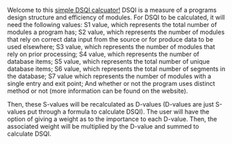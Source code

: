 Welcome to this [simple DSQI calcuator!](http://www-personal.umd.umich.edu/~dkibrahi/dsqi/index.html) DSQI is a measure of a programs design structure and efficiency of modules. For DSQI to be calculated, it will need the following values: S1 value, which represents the total number of modules a program has; S2 value, which represents the number of modules that rely on correct data input from the source or for produce data to be used elsewhere; S3 value, which represents the number of modules that rely on prior processing; S4 value, which represents the number of database items; S5 value, which represents the total number of unique database items; S6 value, which represents the total number of segments in the database; S7 value which represents the number of modules with a single entry and exit point; And whether or not the program uses distinct method or not (more information can be found on the website). 

Then, these S-values will be recalculated as D-values (D-values are just S-values put through a formula to calculate DSQI). The user will have the option of giving a weight as to the importance to each D-value. Then, the associated weight will be multiplied by the D-value and summed to calculate DSQI. 
